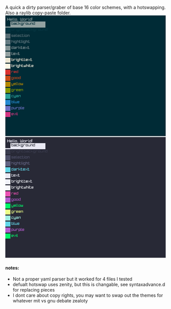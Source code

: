 A quick a dirty parser/graber of base 16 color schemes, with a hotswapping. 
Also a raylib copy-paste folder.
![screenshot000.png](screenshot000.png)
![screenshot001.png](screenshot001.png)

#### notes:
* Not a proper yaml parser but it worked for 4 files I tested
* defualt hotswap uses zenity, but this is changable, see syntaxadvance.d for replacing pieces
* I dont care about copy rights, you may want to swap out the themes for whatever mit vs gnu debate zealoty